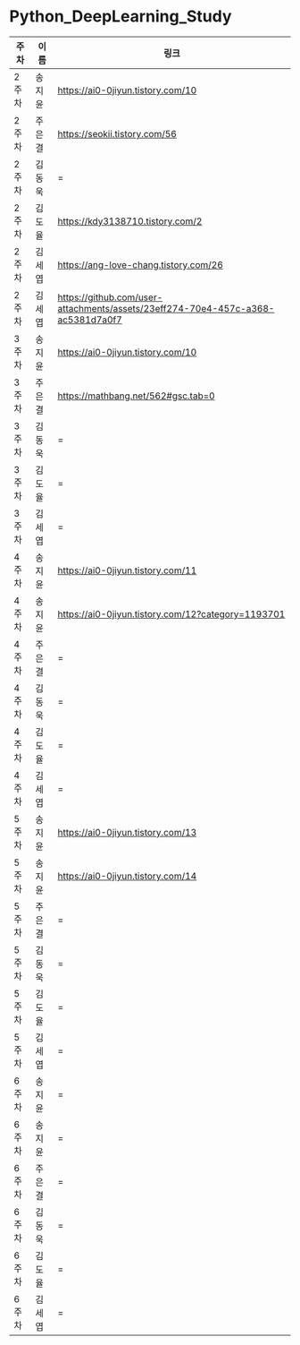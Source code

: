 # Python_DeepLearning_Study
|주차|이름|링크|
|---|---|---|
|2주차|송지윤|https://ai0-0jiyun.tistory.com/10|
|2주차|주은결|https://seokii.tistory.com/56|
|2주차|김동욱|=|
|2주차|김도율|https://kdy3138710.tistory.com/2|
|2주차|김세엽|https://ang-love-chang.tistory.com/26|
|2주차|김세엽|https://github.com/user-attachments/assets/23eff274-70e4-457c-a368-ac5381d7a0f7|
|3주차|송지윤|https://ai0-0jiyun.tistory.com/10|
|3주차|주은결|https://mathbang.net/562#gsc.tab=0|
|3주차|김동욱|=|
|3주차|김도율|=|
|3주차|김세엽|=|
|4주차|송지윤|https://ai0-0jiyun.tistory.com/11|
|4주차|송지윤|https://ai0-0jiyun.tistory.com/12?category=1193701|
|4주차|주은결|=|
|4주차|김동욱|=|
|4주차|김도율|=|
|4주차|김세엽|=|
|5주차|송지윤|https://ai0-0jiyun.tistory.com/13|
|5주차|송지윤|https://ai0-0jiyun.tistory.com/14|
|5주차|주은결|=|
|5주차|김동욱|=|
|5주차|김도율|=|
|5주차|김세엽|=|
|6주차|송지윤|=|
|6주차|송지윤|=|
|6주차|주은결|=|
|6주차|김동욱|=|
|6주차|김도율|=|
|6주차|김세엽|=|
